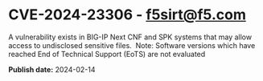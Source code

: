 # CVE-2024-23306 - f5sirt@f5.com


A vulnerability exists in BIG-IP Next CNF and SPK systems that may allow access to undisclosed sensitive files.  Note: Software versions which have reached End of Technical Support (EoTS) are not evaluated

**Publish date:** 2024-02-14
